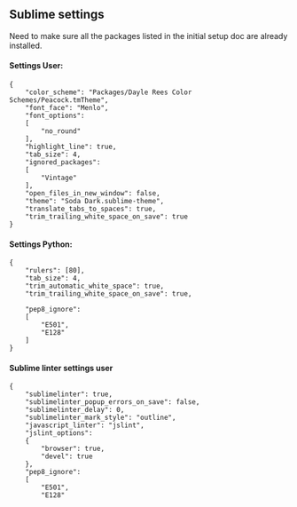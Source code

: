 ## Sublime settings

Need to make sure all the packages listed in the initial setup doc are already installed.

#### Settings User:

	{
		"color_scheme": "Packages/Dayle Rees Color Schemes/Peacock.tmTheme",
		"font_face": "Menlo",
		"font_options":
		[
			"no_round"
		],
		"highlight_line": true,
		"tab_size": 4,
		"ignored_packages":
		[
			"Vintage"
		],
		"open_files_in_new_window": false,
		"theme": "Soda Dark.sublime-theme",
		"translate_tabs_to_spaces": true,
		"trim_trailing_white_space_on_save": true
	}

#### Settings Python:

	{
	    "rulers": [80],
	    "tab_size": 4,
	    "trim_automatic_white_space": true,
	    "trim_trailing_white_space_on_save": true,
	
	    "pep8_ignore":
	    [
	        "E501",
	        "E128"
	    ]
	}

#### Sublime linter settings user

	{
	    "sublimelinter": true,
	    "sublimelinter_popup_errors_on_save": false,
	    "sublimelinter_delay": 0,
	    "sublimelinter_mark_style": "outline",
	    "javascript_linter": "jslint",
	    "jslint_options":
	    {
	        "browser": true,
	        "devel": true
	    },
	    "pep8_ignore":
	    [
	        "E501",
	        "E128"
	    